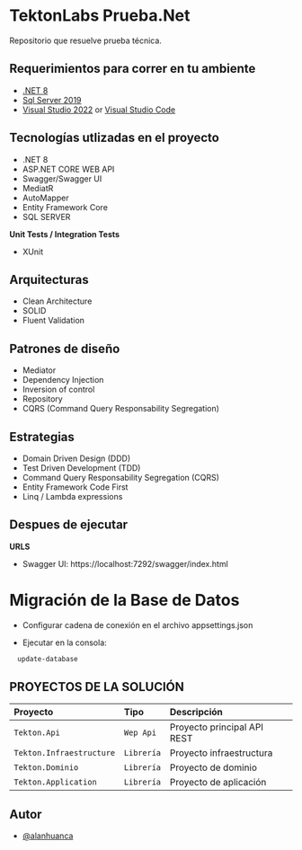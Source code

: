 # TektonLabs Prueba.Net 

Repositorio que resuelve prueba técnica.

## Requerimientos para correr en tu ambiente
- [.NET 8](https://dotnet.microsoft.com/download/dotnet)
- [Sql Server 2019](https://www.microsoft.com/es-es/sql-server/sql-server-downloads)
- [Visual Studio 2022](https://visualstudio.microsoft.com/vs/community/) or [Visual Studio Code](https://code.visualstudio.com/)


## Tecnologías  utlizadas en el proyecto

- .NET 8
- ASP.NET CORE WEB API 
- Swagger/Swagger UI
- MediatR
- AutoMapper
- Entity Framework Core
- SQL SERVER

**Unit Tests / Integration Tests**

- XUnit

## Arquitecturas

- Clean Architecture 
- SOLID
- Fluent Validation 

## Patrones de diseño

- Mediator
- Dependency Injection
- Inversion of control
- Repository
- CQRS (Command Query Responsability Segregation)

## Estrategias

- Domain Driven Design (DDD)
- Test Driven Development (TDD)
- Command Query Responsability Segregation (CQRS)  
- Entity Framework Code First
- Linq / Lambda expressions

## Despues de ejecutar

**URLS**

- Swagger UI: https://localhost:7292/swagger/index.html

# Migración de la Base de Datos
- Configurar cadena de conexión en el archivo appsettings.json 
 
- Ejecutar en la consola: 
```bash
  update-database
```
## PROYECTOS DE LA SOLUCIÓN
 

| Proyecto                 | Tipo       | Descripción                |
| :----------------------- | :--------- | :------------------------- |
| `Tekton.Api`             | `Wep Api`  | Proyecto principal API REST|
| `Tekton.Infraestructure` | `Librería` | Proyecto infraestructura   |
| `Tekton.Dominio`         | `Librería` | Proyecto de dominio        |
| `Tekton.Application`     | `Librería` | Proyecto de aplicación     |


## Autor

- [@alanhuanca](https://www.github.com/alanhuanca)




